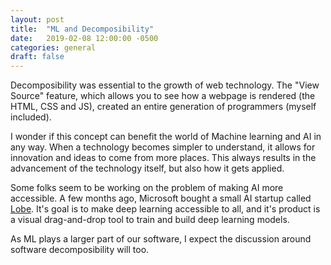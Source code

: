 ```yaml
---
layout: post
title:  "ML and Decomposibility"
date:   2019-02-08 12:00:00 -0500
categories: general
draft: false
---
```


Decomposibility was essential to the growth of web technology. The "View Source" feature, which allows you to see how a webpage is rendered (the HTML, CSS and JS), created an entire generation of programmers (myself included).

I wonder if this concept can benefit the world of Machine learning and AI in any way. When a technology becomes simpler to understand, it allows for innovation and ideas to come from more places. This always results in the advancement of the technology itself, but also how it gets applied. 

Some folks seem to be working on the problem of making AI more accessible. A few months ago, Microsoft bought a small AI startup called [Lobe](http://www.lobe.ai). It's goal is to make deep learning accessible to all, and it's product is a visual drag-and-drop tool to train and build deep learning models. 

As ML plays a larger part of our software, I expect the discussion around software decomposibility will too.